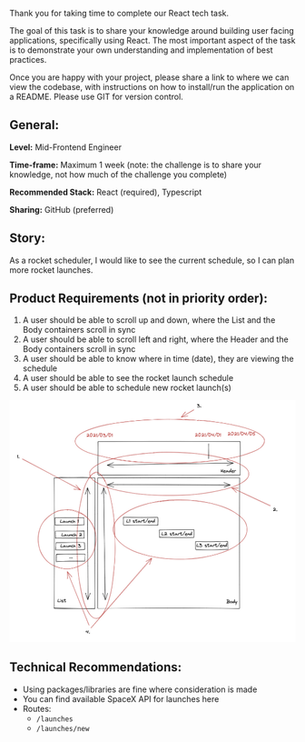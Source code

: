 Thank you for taking time to complete our React tech task.

The goal of this task is to share your knowledge around building user facing applications, specifically using React. The most important aspect of the task is to demonstrate your own understanding and implementation of best practices.

Once you are happy with your project, please share a link to where we can view the codebase, with instructions on how to install/run the application on a README. Please use GIT for version control.

## General:
**Level:** Mid-Frontend Engineer

**Time-frame:** Maximum 1 week (note: the challenge is to share your knowledge, not how much of the challenge you complete)

**Recommended Stack:** React (required), Typescript

**Sharing:** GitHub (preferred)



## Story:
As a rocket scheduler, I would like to see the current schedule, so I can plan more rocket launches.


## Product Requirements (not in priority order):
1. A user should be able to scroll up and down, where the List and the Body containers scroll in sync
2. A user should be able to scroll left and right, where the Header and the Body containers scroll in sync
3. A user should be able to know where in time (date), they are viewing the schedule
4. A user should be able to see the rocket launch schedule
5. A user should be able to schedule new rocket launch(s)

![alt text](launch-scheduler.png "Title")
## Technical Recommendations:

- Using packages/libraries are fine where consideration is made
- You can find available SpaceX API for launches here
- Routes:
  - `/launches`
  - `/launches/new`

